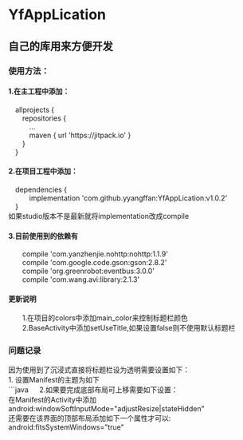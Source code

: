 # YfAppLication
<h2>自己的库用来方便开发</h2>
<h3>使用方法：</h3>
<h4>1.在主工程中添加：</h4>
&emsp;allprojects {<br>
&emsp;&emsp;repositories {<br>
&emsp;&emsp;&emsp;...<br>
&emsp;&emsp;&emsp;maven { url 'https://jitpack.io' }<br>
&emsp;&emsp;}<br>
&emsp;}<br>
<h4>2.在项目工程中添加：</h4>
&emsp;dependencies {<br>
&emsp;&emsp;&emsp;implementation 'com.github.yyangffan:YfAppLication:v1.0.2'<br>
&emsp;}<br>
如果studio版本不是最新就将implementation改成compile<br>
<h4>3.目前使用到的依赖有</h4>
&emsp;&emsp;compile 'com.yanzhenjie.nohttp:nohttp:1.1.9'<br>
&emsp;&emsp;compile 'com.google.code.gson:gson:2.8.2'<br>
&emsp;&emsp;compile 'org.greenrobot:eventbus:3.0.0'<br>
&emsp;&emsp;compile 'com.wang.avi:library:2.1.3'<br>
<h4>更新说明</h4>
&emsp;&emsp;1.在项目的colors中添加main_color来控制标题栏颜色<br>
&emsp;&emsp;2.BaseActivity中添加setUseTitle,如果设置false则不使用默认标题栏<br>


<h3>问题记录</h3>
因为使用到了沉浸式直接将标题栏设为透明需要设置如下：<br>
1. 设置Manifest的主题为如下<br>
```java
&emsp;<style name="AppTheme" parent="Theme.AppCompat.Light.NoActionBar"><br>
```
&emsp;<!-- Customize your theme here. --><br>
&emsp;&emsp;<item name="colorPrimary">@color/colorPrimary</item><br>
&emsp;&emsp;<item name="colorPrimaryDark">@color/colorPrimaryDark</item><br>
&emsp;&emsp;<item name="colorAccent">@color/colorAccent</item><br>
&emsp;&emsp;<item name="android:windowTranslucentStatus">true</item><br>
&emsp;</style>
2.如果要完成底部布局可上移需要如下设置：<br>
在Manifest的Activity中添加<br>
android:windowSoftInputMode="adjustResize|stateHidden"<br>
还需要在该界面的顶部布局添加如下一个属性才可以:<br>
android:fitsSystemWindows="true"<br>


